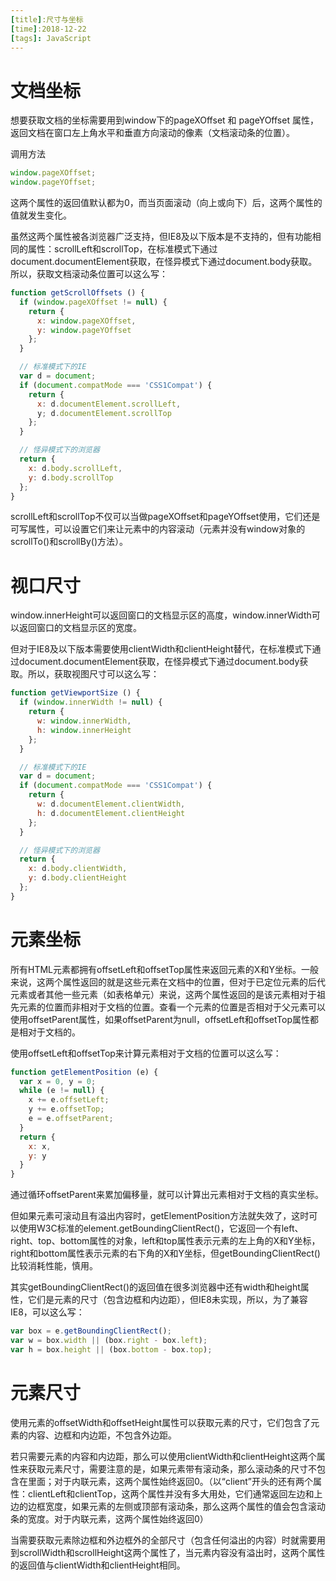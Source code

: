 ```yaml
---
[title]:尺寸与坐标
[time]:2018-12-22
[tags]: JavaScript
---
```


# 文档坐标

想要获取文档的坐标需要用到window下的pageXOffset 和 pageYOffset 属性，返回文档在窗口左上角水平和垂直方向滚动的像素（文档滚动条的位置）。

调用方法

```javascript
window.pageXOffset;
window.pageYOffset;
```

这两个属性的返回值默认都为0，而当页面滚动（向上或向下）后，这两个属性的值就发生变化。

虽然这两个属性被各浏览器广泛支持，但IE8及以下版本是不支持的，但有功能相同的属性：scrollLeft和scrollTop，在标准模式下通过document.documentElement获取，在怪异模式下通过document.body获取。所以，获取文档滚动条位置可以这么写：

```javascript
function getScrollOffsets () {
  if (window.pageXOffset != null) {
    return {
      x: window.pageXOffset,
      y: window.pageYOffset
    };
  }

  // 标准模式下的IE
  var d = document;
  if (document.compatMode === 'CSS1Compat') {
    return {
      x: d.documentElement.scrollLeft,
      y; d.documentElement.scrollTop
    };
  }

  // 怪异模式下的浏览器
  return {
    x: d.body.scrollLeft,
    y: d.body.scrollTop
  };
}
```

scrollLeft和scrollTop不仅可以当做pageXOffset和pageYOffset使用，它们还是可写属性，可以设置它们来让元素中的内容滚动（元素并没有window对象的scrollTo()和scrollBy()方法）。

# 视口尺寸

window.innerHeight可以返回窗口的文档显示区的高度，window.innerWidth可以返回窗口的文档显示区的宽度。

但对于IE8及以下版本需要使用clientWidth和clientHeight替代，在标准模式下通过document.documentElement获取，在怪异模式下通过document.body获取。所以，获取视图尺寸可以这么写：

```javascript
function getViewportSize () {
  if (window.innerWidth != null) {
    return {
      w: window.innerWidth,
      h: window.innerHeight
    };
  }

  // 标准模式下的IE
  var d = document;
  if (document.compatMode === 'CSS1Compat') {
    return {
      w: d.documentElement.clientWidth,
      h: d.documentElement.clientHeight
    };
  }

  // 怪异模式下的浏览器
  return {
    x: d.body.clientWidth,
    y: d.body.clientHeight
  };
}
```

# 元素坐标

所有HTML元素都拥有offsetLeft和offsetTop属性来返回元素的X和Y坐标。一般来说，这两个属性返回的就是这些元素在文档中的位置，但对于已定位元素的后代元素或者其他一些元素（如表格单元）来说，这两个属性返回的是该元素相对于祖先元素的位置而非相对于文档的位置。查看一个元素的位置是否相对于父元素可以使用offsetParent属性，如果offsetParent为null，offsetLeft和offsetTop属性都是相对于文档的。

使用offsetLeft和offsetTop来计算元素相对于文档的位置可以这么写：

```javascript
function getElementPosition (e) {
  var x = 0, y = 0;
  while (e != null) {
    x += e.offsetLeft;
    y += e.offsetTop;
    e = e.offsetParent;
  }
  return {
    x: x,
    y: y
  }
}
```

通过循环offsetParent来累加偏移量，就可以计算出元素相对于文档的真实坐标。

但如果元素可滚动且有溢出内容时，getElementPosition方法就失效了，这时可以使用W3C标准的element.getBoundingClientRect()，它返回一个有left、right、top、bottom属性的对象，left和top属性表示元素的左上角的X和Y坐标，right和bottom属性表示元素的右下角的X和Y坐标，但getBoundingClientRect()比较消耗性能，慎用。

其实getBoundingClientRect()的返回值在很多浏览器中还有width和height属性，它们是元素的尺寸（包含边框和内边距），但IE8未实现，所以，为了兼容IE8，可以这么写：

```javascript
var box = e.getBoundingClientRect();
var w = box.width || (box.right - box.left);
var h = box.height || (box.bottom - box.top);
```

# 元素尺寸

使用元素的offsetWidth和offsetHeight属性可以获取元素的尺寸，它们包含了元素的内容、边框和内边距，不包含外边距。

若只需要元素的内容和内边距，那么可以使用clientWidth和clientHeight这两个属性来获取元素尺寸，需要注意的是，如果元素带有滚动条，那么滚动条的尺寸不包含在里面；对于内联元素，这两个属性始终返回0。（以“client”开头的还有两个属性：clientLeft和clientTop，这两个属性并没有多大用处，它们通常返回左边和上边的边框宽度，如果元素的左侧或顶部有滚动条，那么这两个属性的值会包含滚动条的宽度。对于内联元素，这两个属性始终返回0）

当需要获取元素除边框和外边框外的全部尺寸（包含任何溢出的内容）时就需要用到scrollWidth和scrollHeight这两个属性了，当元素内容没有溢出时，这两个属性的返回值与clientWidth和clientHeight相同。

